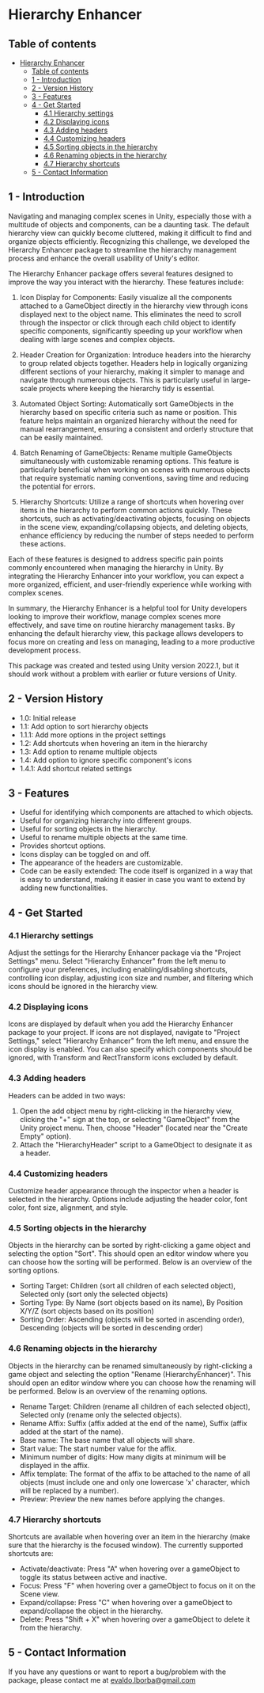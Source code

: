 # Hierarchy Enhancer
## Table of contents
- [Hierarchy Enhancer](#hierarchy-enhancer)
  - [Table of contents](#table-of-contents)
  - [1 - Introduction ](#1---introduction-)
  - [2 - Version History ](#2---version-history-)
  - [3 - Features ](#3---features-)
  - [4 - Get Started ](#4---get-started-)
    - [4.1 Hierarchy settings ](#41-hierarchy-settings-)
    - [4.2 Displaying icons ](#42-displaying-icons-)
    - [4.3 Adding headers ](#43-adding-headers-)
    - [4.4 Customizing headers ](#44-customizing-headers-)
    - [4.5 Sorting objects in the hierarchy ](#45-sorting-objects-in-the-hierarchy-)
    - [4.6 Renaming objects in the hierarchy ](#46-renaming-objects-in-the-hierarchy-)
    - [4.7 Hierarchy shortcuts ](#47-hierarchy-shortcuts-)
  - [5 - Contact Information ](#5---contact-information-)

## 1 - Introduction <a name="introduction"/>
Navigating and managing complex scenes in Unity, especially those with a multitude of objects and components, can be a daunting task. The default hierarchy view can quickly become cluttered, making it difficult to find and organize objects efficiently. Recognizing this challenge, we developed the Hierarchy Enhancer package to streamline the hierarchy management process and enhance the overall usability of Unity's editor.  

The Hierarchy Enhancer package offers several features designed to improve the way you interact with the hierarchy. These features include:  
1) Icon Display for Components: Easily visualize all the components attached to a GameObject directly in the hierarchy view through icons displayed next to the object name. This eliminates the need to scroll through the inspector or click through each child object to identify specific components, significantly speeding up your workflow when dealing with large scenes and complex objects.  

2) Header Creation for Organization: Introduce headers into the hierarchy to group related objects together. Headers help in logically organizing different sections of your hierarchy, making it simpler to manage and navigate through numerous objects. This is particularly useful in large-scale projects where keeping the hierarchy tidy is essential.  

3) Automated Object Sorting: Automatically sort GameObjects in the hierarchy based on specific criteria such as name or position. This feature helps maintain an organized hierarchy without the need for manual rearrangement, ensuring a consistent and orderly structure that can be easily maintained.  

4) Batch Renaming of GameObjects: Rename multiple GameObjects simultaneously with customizable renaming options. This feature is particularly beneficial when working on scenes with numerous objects that require systematic naming conventions, saving time and reducing the potential for errors.  

5) Hierarchy Shortcuts: Utilize a range of shortcuts when hovering over items in the hierarchy to perform common actions quickly. These shortcuts, such as activating/deactivating objects, focusing on objects in the scene view, expanding/collapsing objects, and deleting objects, enhance efficiency by reducing the number of steps needed to perform these actions.  

Each of these features is designed to address specific pain points commonly encountered when managing the hierarchy in Unity. By integrating the Hierarchy Enhancer into your workflow, you can expect a more organized, efficient, and user-friendly experience while working with complex scenes.  

In summary, the Hierarchy Enhancer is a helpful tool for Unity developers looking to improve their workflow, manage complex scenes more effectively, and save time on routine hierarchy management tasks. By enhancing the default hierarchy view, this package allows developers to focus more on creating and less on managing, leading to a more productive development process.  

This package was created and tested using Unity version 2022.1, but it should work without a problem with earlier or future versions of Unity.  

## 2 - Version History <a name="versionHistory"/>
- 1.0: Initial release
- 1.1: Add option to sort hierarchy objects
- 1.1.1: Add more options in the project settings
- 1.2: Add shortcuts when hovering an item in the hierarchy
- 1.3: Add option to rename multiple objects
- 1.4: Add option to ignore specific component's icons
- 1.4.1: Add shortcut related settings

## 3 - Features <a name="features"/>
- Useful for identifying which components are attached to which objects.
- Useful for organizing hierarchy into different groups.
- Useful for sorting objects in the hierarchy.
- Useful to rename multiple objects at the same time.
- Provides shortcut options.
- Icons display can be toggled on and off.
- The appearance of the headers are customizable.
- Code can be easily extended: The code itself is organized in a way that is easy to understand, making it easier in case you want to extend by adding new functionalities.

## 4 - Get Started <a name="getStarted"/>
### 4.1 Hierarchy settings <a name="hierarchySettings"/>
Adjust the settings for the Hierarchy Enhancer package via the "Project Settings" menu. Select "Hierarchy Enhancer" from the left menu to configure your preferences, including enabling/disabling shortcuts, controlling icon display, adjusting icon size and number, and filtering which icons should be ignored in the hierarchy view.

### 4.2 Displaying icons <a name="displayingIcons"/>
Icons are displayed by default when you add the Hierarchy Enhancer package to your project. If icons are not displayed, navigate to "Project Settings," select "Hierarchy Enhancer" from the left menu, and ensure the icon display is enabled. You can also specify which components should be ignored, with Transform and RectTransform icons excluded by default.

### 4.3 Adding headers <a name="addingHeaders"/>
Headers can be added in two ways:  
1) Open the add object menu by right-clicking in the hierarchy view, clicking the "+" sign at the top, or selecting "GameObject" from the Unity project menu. Then, choose "Header" (located near the "Create Empty" option).  
2) Attach the "HierarchyHeader" script to a GameObject to designate it as a header.  

### 4.4 Customizing headers <a name="customizingHeaders"/>
Customize header appearance through the inspector when a header is selected in the hierarchy. Options include adjusting the header color, font color, font size, alignment, and style.

### 4.5 Sorting objects in the hierarchy <a name="sortingObjectsInTheHierarchy"/>
Objects in the hierarchy can be sorted by right-clicking a game object and selecting the option "Sort". This should open an editor window where you can choose how the sorting will be performed. Below is an overview of the sorting options.  
- Sorting Target: Children (sort all children of each selected object), Selected only (sort only the selected objects)  
- Sorting Type: By Name (sort objects based on its name), By Position X/Y/Z (sort objects based on its position)  
- Sorting Order: Ascending (objects will be sorted in ascending order), Descending (objects will be sorted in descending order)  

### 4.6 Renaming objects in the hierarchy <a name="renamingObjectsInTheHierarchy"/>
Objects in the hierarchy can be renamed simultaneously by right-clicking a game object and selecting the option "Rename (HierarchyEnhancer)". This should open an editor window where you can choose how the renaming will be performed. Below is an overview of the renaming options.  
- Rename Target: Children (rename all children of each selected object), Selected only (rename only the selected objects).  
- Rename Affix: Suffix (affix added at the end of the name), Suffix (affix added at the start of the name).  
- Base name: The base name that all objects will share.    
- Start value: The start number value for the affix.  
- Minimum number of digits: How many digits at minimum will be displayed in the affix.  
- Affix template: The format of the affix to be attached to the name of all objects (must include one and only one lowercase 'x' character, which will be replaced by a number).  
- Preview: Preview the new names before applying the changes.

### 4.7 Hierarchy shortcuts <a name="hierarchyShortcuts"/>
Shortcuts are available when hovering over an item in the hierarchy (make sure that the hierarchy is the focused window). The currently supported shortcuts are:  
- Activate/deactivate: Press "A" when hovering over a gameObject to toggle its status between active and inactive.  
- Focus: Press "F" when hovering over a gameObject to focus on it on the Scene view.
- Expand/collapse: Press "C" when hovering over a gameObject to expand/collapse the object in the hierarchy.
- Delete: Press "Shift + X" when hovering over a gameObject to delete it from the hierarchy.

## 5 - Contact Information <a name="contactInformation"/>
If you have any questions or want to report a bug/problem with the package, please contact me at evaldo.lborba@gmail.com